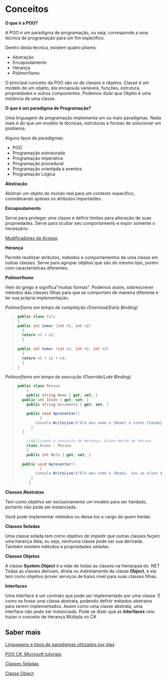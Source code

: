 # Conceitos

**O que é a POO?**

A POO é um paradigma de programação, ou seja, corresponde a uma técnica de programação para um fim específico.

Dentro desta técnica, existem quatro pilares:

- Abstração
- Encapsulamento
- Herança
- Polimorfismo

O principal conceito da POO são os de classes e objetos.
Classe é um modelo de um objeto, ela encapsula variáveis, funções, estrutura, propriedades e outros componentes.
Podemos dizer que Objeto é uma instância de uma classe.

**O que é um paradigma de Programação?**

Uma linguagem de programação implementa um ou mais paradigmas.
Nada mais é do que um modelo te técnicas, estruturas e formas de solucionar um problema.

Alguns tipos de paradigmas:

- POO
- Programação estruturada
- Programação imperativa
- Programação procedural
- Programação orientada a eventos
- Programação Lógica

**Abstração**

Abstrair um objeto do mundo real para um contexto específico, considerando apenas os atributos importantes.

**Encapsulamento**

Serve para proteger uma classe e definir limites para alteração de suas propriedades.
Serve para ocultar seu comportamento e expor somente o necessário.

[Modificadores de Acesso](https://docs.microsoft.com/pt-br/dotnet/csharp/programming-guide/classes-and-structs/access-modifiers)

**Herança**

Permite reutilizar atributos, métodos e comportamentos de uma classe em outras classes.
Serve para agrupar objetos que são do mesmo tipo, porém com características diferentes.

**Polimorfismo**

Vem do grego e significa"muitas formas".
Podemos assim, sobrescrever métodos das classes filhas para que se comportem de maneira diferente e ter sua própria implementação.

*Polimorfismo em tempo de compilação (Overload/Early Binding)*

> ```c#
> public class Calc
> {
> public int Somar (int n1, int n2)
> 	{
> 	return n1 + n2;
> 	}
>     
> public int Somar (int n1, int n2, int n3)
> 	{
> 	return n1 + n2 + n3;
> 	}
> }
> ```

*Polimorfismo em tempo de execução (Override/Late Binding)*

> ```c#
> public class Pessoa
>     {
>     public string Nome { get; set; }
> 	public int Idade { get; set; }
>     public string Documento { get; set; }
> 
>     public void Apresentar()
>    		{
>         Console.WriteLine($"Olá meu nome é {Nome} e tenho {Idade} anos");
>     	}
> 	}
> 
>     //Aplicando o conceito de Herança, Aluno Herda de Pessoa
>     class Aluno : Pessoa
>     {
>     public int Nota { get; set; }
>     
> 	public void Apresentar()
>    		{
>         Console.WriteLine($"Olá meu nome é {Nome}. Sou um aluno de nota {Nota}.");
>     	}
>      }
> ```

**Classes Abstratas**

Tem como objetivo ser exclusivamente um modelo para ser herdado, portanto não pode ser instanciada.

Você pode implementar métodos ou deixa-los a cargo de quem herdar.

**Classes Seladas**

Uma classe selada tem como objetivo de impedir que outras classes façam uma herança dela, ou seja, nenhuma classe pode ser sua derivada.
Também existem métodos e propriedades seladas.

**Classes Objetos**

A classe **System.Object** é a mãe de todas as classes na hierarquia do .NET
Todas as classes derivam, direta ou indiretamente da classe **Object**,
e ela tem como objetivo prover serviços de baixo nível para suas classes filhas.

**Interfaces**

Uma interface é um contrato que pode ser implementado por uma classe.
É como se fosse uma classe abstrata, podendo definir métodos abstratos para serem implementados.
Assim como uma classe abstrata, uma interface não pode ser instanciada.
Pode se dizer que as **Interfaces** veio trazer o conceito de Herança Múltipla no C#.

## Saber mais

[Linguagens e tipos de paradigmas utilizados por elas](https://en.wikipedia.org/wiki/Comparison_of_mult-paradigm_programming_languages)

[POO C#, Microsoft tutoriais](https://docs.microsoft.com/pt-br/dotnet/csharp/fundamentals/tutorials/oop)

[Classes Seladas](https://dotnettutorials.net/lesson/sealed-class-methods-csharp/)

[Classe Object](https://docs.microsoft.com/pt-br/dotnet/api/system.object)

